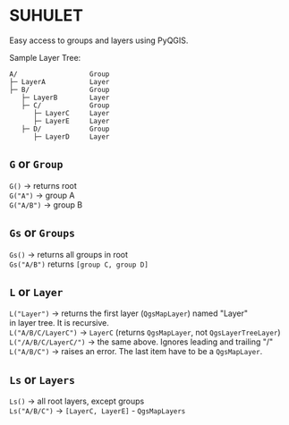 # SUHULET
Easy access to groups and layers using PyQGIS.

Sample Layer Tree:

    A/                  Group
    ├─ LayerA           Layer
    ├─ B/               Group
       ├─ LayerB        Layer
       ├─ C/            Group
          ├─ LayerC     Layer
          ├─ LayerE     Layer
       ├─ D/            Group
          ├─ LayerD     Layer

`G` or `Group`
- 
`G()` -> returns root  
`G("A")` -> group A  
`G("A/B")` -> group B

`Gs` or `Groups`
-
`Gs()` -> returns all groups in root  
`Gs("A/B")` returns `[group C, group D]`

`L` or `Layer`
-
`L("Layer")` -> returns the first layer (`QgsMapLayer`) named "Layer"   
              in layer tree. It is recursive.  
`L("A/B/C/LayerC")` -> `LayerC` (returns `QgsMapLayer`, not `QgsLayerTreeLayer`)  
`L("/A/B/C/LayerC/")` -> the same above. Ignores leading and trailing "/"  
`L("A/B/C")` -> raises an error. The last item have to be a `QgsMapLayer`.  

`Ls` or `Layers`
-
`Ls()` -> all root layers, except groups  
`Ls("A/B/C")` -> `[LayerC, LayerE]` - `QgsMapLayers`  
